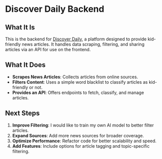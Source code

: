 # Discover Daily Backend

## What It Is

This is the backend for [Discover Daily](https://letsdiscoverdaily.com), a platform designed to provide kid-friendly news articles. It handles data scraping, filtering, and sharing articles via an API for use on the frontend.

## What It Does

- **Scrapes News Articles**: Collects articles from online sources.
- **Filters Content**: Uses a simple word blacklist to classify articles as kid-friendly or not.
- **Provides an API**: Offers endpoints to fetch, classify, and manage articles.

## Next Steps

1. **Improve Filtering**: I would like to train my own AI model to better filter articles.
2. **Expand Sources**: Add more news sources for broader coverage.
3. **Optimize Performance**: Refactor code for better scalability and speed.
4. **Add Features**: Include options for article tagging and topic-specific filtering.



